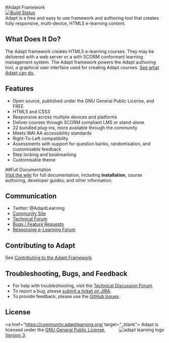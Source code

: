 

#Adapt Framework  
[![Build Status](https://secure.travis-ci.org/adaptlearning/adapt_framework.png)](http://travis-ci.org/adaptlearning/adapt_framework)     
Adapt is a free and easy to use framework and authoring tool that creates fully responsive, multi-device, HTML5 e-learning content.

## What Does It Do?  
The Adapt framework creates HTML5 e-learning courses. They may be delivered with a web server or a with SCORM conformant learning management system. The Adapt framework powers the Adapt authoring tool, a graphical user interface used for creating Adapt courses. [See what Adapt can do.](https://community.adaptlearning.org/demo/index.html)

## Features  
+ Open source, published under the GNU General Public License, and FREE
+ HTML5 and CSS3
+ Responsive across multiple devices and platforms
+ Deliver courses through SCORM compliant LMS or stand-alone  
+ 22 bundled plug-ins, more available through the community    
+ Meets WAI AA accessibility standards
+ Right-To-Left compatibility
+ Assessments with support for question banks, randomisation, and customisable feedback  
+ Step locking and bookmarking  
+ Customisable theme

##Full Documentation  
[Visit the wiki](https://github.com/adaptlearning/adapt_framework/wiki) for full documentation, including **installation**, course authoring, developer guides, and other information.  

## Communication  
+ Twitter: @AdaptLearning  
+ [Community Site](https://community.adaptlearning.org/)  
+ [Technical Forum](https://community.adaptlearning.org/mod/forum/view.php?id=4) 
+ [Bugs / Feature Requests](https://adaptlearning.atlassian.net/secure/CreateIssueDetails!init.jspa?pid=10100&issuetype=1&priority=6&components=10201)  
+ [Responsive e-Learning Forum](https://community.adaptlearning.org/mod/forum/view.php?id=56)  

## Contributing to Adapt  

See [Contributing to the Adapt Framework](https://github.com/adaptlearning/adapt_framework/wiki/Contributing-to-the-Adapt-Framework).


## Troubleshooting, Bugs, and Feedback  
+ For help with troubleshooting, visit the [Technical Discussion Forum](https://community.adaptlearning.org/mod/forum/view.php?id=4).
+ To report a bug, please [submit a ticket on JIRA](https://adaptlearning.atlassian.net/secure/CreateIssueDetails!init.jspa?pid=10100&issuetype=1&priority=6&components=10201).
+ To provide feedback, please use the [GitHub Issues](https://github.com/adaptlearning/adapt_framework/issues).

## License   
<a href="https://community.adaptlearning.org/ target="_blank"><img src="https://github.com/adaptlearning/documentation/blob/master/04_wiki_assets/plug-ins/images/adapt-logo-mrgn-lft.jpg" alt="adapt learning logo" align="right"></a>  Adapt is licensed under the [GNU General Public License, Version 3](https://github.com/adaptlearning/adapt_framework/blob/master/LICENSE).
